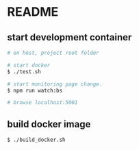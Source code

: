 # README


## start development container
```bash
# on host, project root folder

# start docker 
$ ./test.sh

# start monitoring page change.
$ npm run watch:bs

# browse localhost:5001

```

## build docker image

```bash
$ ./build_docker.sh

```
